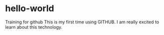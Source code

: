 # hello-world
Training for github
This is my first time using GITHUB.
I am really excited to learn about this technology.
